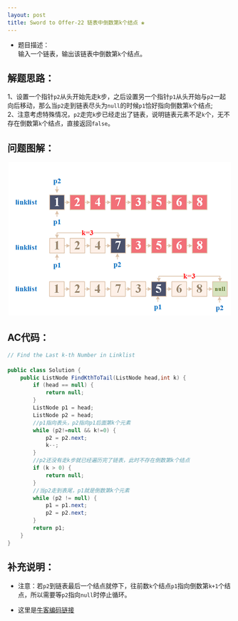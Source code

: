 ```yaml
---
layout: post
title: Sword to Offer-22 链表中倒数第k个结点 ❀
---
```


* 题目描述：  
输入一个链表，输出该链表中倒数第`k`个结点。


## 解题思路：

1、设置一个指针`p2`从头开始先走k步，之后设置另一个指针`p1`从头开始与`p2`一起向后移动，那么当`p2`走到链表尽头为`null`的时候`p1`恰好指向倒数第`k`个结点;    
2、注意考虑特殊情况，`p2`走完`k`步已经走出了链表，说明链表元素不足`k`个，无不存在倒数第`k`个结点，直接返回`false`。


## 问题图解：

<center>
    <img src="/assets/img/blog/sword-offer-22.png">
</center>


## AC代码：

```java
// Find the Last k-th Number in Linklist

public class Solution {
    public ListNode FindKthToTail(ListNode head,int k) {
        if (head == null) {
            return null;
        }
        ListNode p1 = head;
        ListNode p2 = head;
        //p1指向表头，p2指向p1后面第k个元素
        while (p2!=null && k!=0) {
            p2 = p2.next;
            k--;
        }
        //p2还没有走k步就已经遍历完了链表，此时不存在倒数第k个结点
        if (k > 0) {
            return null;
        }
        //当p2走到表尾，p1就是倒数第k个元素
        while (p2 != null) {
            p1 = p1.next;
            p2 = p2.next;
        }
        return p1;
    }
}
```

## 补充说明：
* 注意：若`p2`到链表最后一个结点就停下，往前数`k`个结点`p1`指向倒数第`k+1`个结点，所以需要等`p2`指向`null`时停止循环。  

* 这里是[牛客编码链接](https://www.nowcoder.com/practice/beb5aa231adc45b2a5dcc5b62c93f593?tpId=13&&tqId=11166&rp=1&ru=/ta/coding-interviews&qru=/ta/coding-interviews/question-ranking)